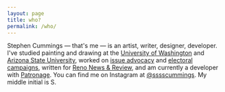 ```yaml
---
layout: page
title: who?
permalink: /who/
---
```


Stephen Cummings &mdash; that's me &mdash; is an artist, writer, designer, developer. I've studied painting and drawing at the <a href="https://art.washington.edu/" target="_blank">University of Washington</a> and <a href="https://herbergerinstitute.asu.edu/" target="_blank">Arizona State University</a>, worked on <a href="https://www.ofa.us/" target="_blank">issue advocacy</a> and <a href="https://barackobama.com/" target="_blank">electoral</a> <a href="https://www.hillaryclinton.com/" target="_blank">campaigns</a>, written for <a href="https://www.newsreview.com/reno/stephen-cummings/author" target="_blank">Reno News &amp; Review</a>, and am currently a developer with <a href="http://www.patronage.org/" target="_blank">Patronage</a>. You can find me on Instagram at <a href="https://www.instagram.com/sssscummings/" target="_blank">@sssscummings</a>. My middle initial is S.
